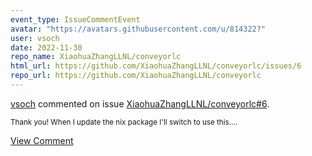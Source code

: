 ```yaml
---
event_type: IssueCommentEvent
avatar: "https://avatars.githubusercontent.com/u/814322?"
user: vsoch
date: 2022-11-30
repo_name: XiaohuaZhangLLNL/conveyorlc
html_url: https://github.com/XiaohuaZhangLLNL/conveyorlc/issues/6
repo_url: https://github.com/XiaohuaZhangLLNL/conveyorlc
---
```


<a href='https://github.com/vsoch' target='_blank'>vsoch</a> commented on issue <a href='https://github.com/XiaohuaZhangLLNL/conveyorlc/issues/6' target='_blank'>XiaohuaZhangLLNL/conveyorlc#6</a>.

<small>Thank you! When I update the nix package I'll switch to use this....</small>

<a href='https://github.com/XiaohuaZhangLLNL/conveyorlc/issues/6' target='_blank'>View Comment</a>